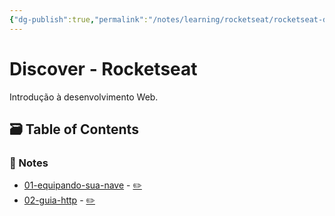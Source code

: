 ```yaml
---
{"dg-publish":true,"permalink":"/notes/learning/rocketseat/rocketseat-discover/readme/","dgHomeLink":true,"dgPassFrontmatter":false}
---
```


# Discover - Rocketseat

Introdução à desenvolvimento Web.


## 🗃️ Table of Contents

### 📝 Notes

- [01-equipando-sua-nave](https://meleu.github.io/my-notes/courses/rocketseat-discover/01-equipando-sua-nave) - [✏️](https://github.com/meleu/my-notes/edit/master/courses/rocketseat-discover/01-equipando-sua-nave.md)
- [02-guia-http](https://meleu.github.io/my-notes/courses/rocketseat-discover/02-guia-http) - [✏️](https://github.com/meleu/my-notes/edit/master/courses/rocketseat-discover/02-guia-http.md)

